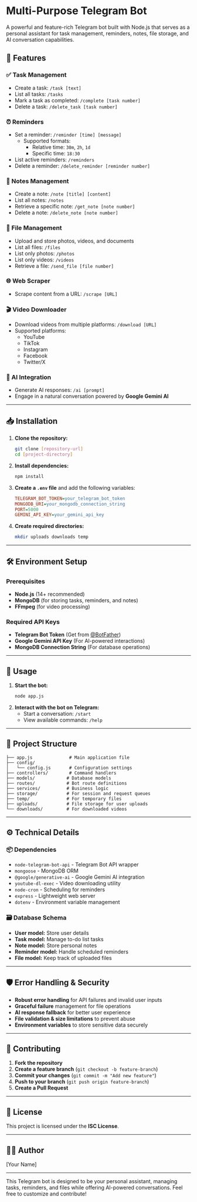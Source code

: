 # Multi-Purpose Telegram Bot

A powerful and feature-rich Telegram bot built with Node.js that serves as a personal assistant for task management, reminders, notes, file storage, and AI conversation capabilities.

## 🚀 Features

### ✅ Task Management

- Create a task: `/task [text]`
- List all tasks: `/tasks`
- Mark a task as completed: `/complete [task number]`
- Delete a task: `/delete_task [task number]`

### ⏰ Reminders

- Set a reminder: `/reminder [time] [message]`
  - Supported formats:
    - Relative time: `30m`, `2h`, `1d`
    - Specific time: `18:30`
- List active reminders: `/reminders`
- Delete a reminder: `/delete_reminder [reminder number]`

### 📝 Notes Management

- Create a note: `/note [title] [content]`
- List all notes: `/notes`
- Retrieve a specific note: `/get_note [note number]`
- Delete a note: `/delete_note [note number]`

### 📁 File Management

- Upload and store photos, videos, and documents
- List all files: `/files`
- List only photos: `/photos`
- List only videos: `/videos`
- Retrieve a file: `/send_file [file number]`

### 🌐 Web Scraper

- Scrape content from a URL: `/scrape [URL]`

### 🎬 Video Downloader

- Download videos from multiple platforms: `/download [URL]`
- Supported platforms:
  - YouTube
  - TikTok
  - Instagram
  - Facebook
  - Twitter/X

### 🤖 AI Integration

- Generate AI responses: `/ai [prompt]`
- Engage in a natural conversation powered by **Google Gemini AI**

---

## 📥 Installation

1. **Clone the repository:**
   ```sh
   git clone [repository-url]
   cd [project-directory]
   ```
2. **Install dependencies:**
   ```sh
   npm install
   ```
3. **Create a `.env` file** and add the following variables:
   ```ini
   TELEGRAM_BOT_TOKEN=your_telegram_bot_token
   MONGODB_URI=your_mongodb_connection_string
   PORT=5000
   GEMINI_API_KEY=your_gemini_api_key
   ```
4. **Create required directories:**
   ```sh
   mkdir uploads downloads temp
   ```

---

## 🛠️ Environment Setup

### Prerequisites

- **Node.js** (14+ recommended)
- **MongoDB** (for storing tasks, reminders, and notes)
- **FFmpeg** (for video processing)

### Required API Keys

- **Telegram Bot Token** (Get from [@BotFather](https://t.me/BotFather))
- **Google Gemini API Key** (For AI-powered interactions)
- **MongoDB Connection String** (For database operations)

---

## 🔧 Usage

1. **Start the bot:**
   ```sh
   node app.js
   ```
2. **Interact with the bot on Telegram:**
   - Start a conversation: `/start`
   - View available commands: `/help`

---

## 📂 Project Structure

```
├── app.js              # Main application file
├── config/
│   └── config.js       # Configuration settings
├── controllers/        # Command handlers
├── models/            # Database models
├── routes/            # Bot route definitions
├── services/          # Business logic
├── storage/           # For session and request queues
├── temp/              # For temporary files
├── uploads/           # File storage for user uploads
└── downloads/         # For downloaded videos
```

---

## ⚙️ Technical Details

### 📦 Dependencies

- `node-telegram-bot-api` - Telegram Bot API wrapper
- `mongoose` - MongoDB ORM
- `@google/generative-ai` - Google Gemini AI integration
- `youtube-dl-exec` - Video downloading utility
- `node-cron` - Scheduling for reminders
- `express` - Lightweight web server
- `dotenv` - Environment variable management

### 🗃️ Database Schema

- **User model:** Store user details
- **Task model:** Manage to-do list tasks
- **Note model:** Store personal notes
- **Reminder model:** Handle scheduled reminders
- **File model:** Keep track of uploaded files

---

## 🛡️ Error Handling & Security

- **Robust error handling** for API failures and invalid user inputs
- **Graceful failure** management for file operations
- **AI response fallback** for better user experience
- **File validation & size limitations** to prevent abuse
- **Environment variables** to store sensitive data securely

---

## 🎯 Contributing

1. **Fork the repository**
2. **Create a feature branch** (`git checkout -b feature-branch`)
3. **Commit your changes** (`git commit -m "Add new feature"`)
4. **Push to your branch** (`git push origin feature-branch`)
5. **Create a Pull Request**

---

## 📜 License

This project is licensed under the **ISC License**.

---

## 👨‍💻 Author

[Your Name]

---

This Telegram bot is designed to be your personal assistant, managing tasks, reminders, and files while offering AI-powered conversations. Feel free to customize and contribute!
